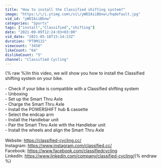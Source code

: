 ```yaml
---
title: "How to install the Classified shifting system?"
image: "https:\/\/i.ytimg.com\/vi\/yWDIAiiBbnw\/hqdefault.jpg"
vid_id: "yWDIAiiBbnw"
categories: "Sports"
tags: ["install","Classified","shifting"]
date: "2021-09-09T12:24:03+03:00"
vid_date: "2021-05-18T15:14:23Z"
duration: "PT9M11S"
viewcount: "3450"
likeCount: "64"
dislikeCount: "5"
channel: "Classified Cycling"
---
```

{% raw %}In this video, we will show you how to install the Classified shifting system on your bike.<br /><br />- Check if your bike is compatible with a Classified shifting system<br />- Unboxing<br />- Set up the Smart Thru Axle<br />- Charge the Smart Thru Axle<br />- Install the POWERSHIFT hub &amp; cassette<br />- Select the endcap arm<br />- Install the Handlebar unit<br />- Pair the Smart Thru Axle with the Handlebar unit<br />- Install the wheels and align the Smart Thru Axle<br /><br />Website: <a rel="nofollow" target="blank" href="https://classified-cycling.cc/">https://classified-cycling.cc/</a><br />Instagram: <a rel="nofollow" target="blank" href="https://www.instagram.com/classified.cc/">https://www.instagram.com/classified.cc/</a><br />Facebook: <a rel="nofollow" target="blank" href="https://www.facebook.com/classifiedcycling">https://www.facebook.com/classifiedcycling</a><br />LinkedIn: <a rel="nofollow" target="blank" href="https://www.linkedin.com/company/classified-cycling/">https://www.linkedin.com/company/classified-cycling/</a>{% endraw %}

